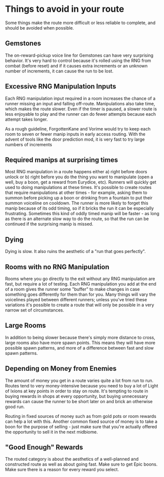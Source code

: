 Things to avoid in your route
=============================

Some things make the route more difficult or less reliable to complete, and should be avoided when
possible.

Gemstones
---------
The on-reward-pickup voice line for Gemstones can have very surprising behavior. It's very hard to
control because it's rolled using the RNG from combat (before reset) and if it causes extra increments
or an unknown number of increments, it can cause the run to be lost.

Excessive RNG Manipulation Inputs
---------------------------------
Each RNG manipulation input required in a room increases the chance of a
runner missing an input and falling off-route. Manipulations also take time,
which makes the route slower. Even if the timer is paused, a slower route is
less enjoyable to play and the runner can do fewer attempts because each
attempt takes longer.

As a rough guideline, ForgottenKane and Vorime would try to keep each room to
seven or fewer manip inputs in early access routing. With the advent of tools
like the door prediction mod, it is very fast to try large numbers of increments

Required manips at surprising times
------------------------------------
Most RNG manipulation in a route happens either a) right before doors unlock or b) right
before you do the thing you want to manipulate (open a well, buy a boon, get a reward from
Eurydice, etc). Runners will quickly get used to doing manipulations at these times. It's possible
to create routes that require manipulations at other times - for example, asking them to summon
before picking up a boon or drinking from a fountain to put their summon voiceline on cooldown.
The runner is more likely to forget this manip because of its odd timing, so if it bricks the run
it can be especially frustrating. Sometimes this kind of oddly timed manip will be faster - as long
as there is an alternate slow way to do the route, so that the run can be continued if the surprising
manip is missed.

Dying
-----
Dying is slow. It also ruins the aesthetic of a "run that goes perfectly".

Rooms with no RNG Manipulation
------------------------------
Rooms where you go directly to the exit without any RNG manipulation are fast, but require a
lot of testing. Each RNG manipulation you add at the end of a room gives the runner some
"buffer" to make changes in case something goes differently for them than for you. Many things
will vary the voicelines played between different runners; unless you've tried these variations
it's possible to create a route that will only be possible in a very narrow set of circumstances.

Large Rooms
-----------
In addition to being slower because there's simply more distance to cross, large rooms also
have more spawn points. This means they will have more possible spawn patterns, and more of
a difference between fast and slow spawn patterns.

Depending on Money from Enemies
-------------------------------
The amount of money you get in a route varies quite a lot from run to run. Routes tend
to very money-intensive because you need to buy a lot of Light of Ixions at key points
in order to stay on route. It's tempting to route in buying rewards in shops at every
opportunity, but buying unnecessary rewards can cause the runner to be short later on and
brick an otherwise good run. 

Routing in fixed sources of money such as from gold pots or room rewards can help a lot with
this. Another common fixed source of money is to take a boon for the purpose of selling -
just make sure that you're actually offered the opportunity to sell it in the next midbiome.

"Good Enough" Rewards
---------------------
The routed category is about the aesthetics of a well-planned and constructed route
as well as about going fast. Make sure to get Epic boons. Make sure there is a reason
for every reward you select.
